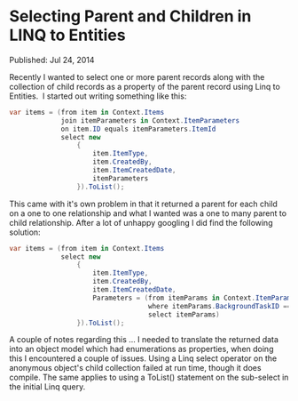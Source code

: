# Selecting Parent and Children in LINQ to Entities

Published: Jul 24, 2014

Recently I wanted to select one or more parent records along with the collection of child records as a property of the parent record using Linq to Entities.  I started out writing something like this:

```C#
var items = (from item in Context.Items
             join itemParameters in Context.ItemParameters 
             on item.ID equals itemParameters.ItemId
             select new
                 {
                     item.ItemType,
                     item.CreatedBy,
                     item.ItemCreatedDate,
                     itemParameters
                 }).ToList();
```

This came with it's own problem in that it returned a parent for each child on a one to one relationship and what I wanted was a one to many parent to child relationship. After a lot of unhappy googling I did find the following solution:

```C#
var items = (from item in Context.Items
             select new
                 {
                     item.ItemType,
                     item.CreatedBy,
                     item.ItemCreatedDate,
                     Parameters = (from itemParams in Context.ItemParameters
                                   where itemParams.BackgroundTaskID == item.ID
                                   select itemParams)
                 }).ToList();
```

A couple of notes regarding this ... I needed to translate the returned data into an object model which had enumerations as properties, when doing this I encountered a couple of issues. Using a Linq select operator on the anonymous object's child collection failed at run time, though it does compile. The same applies to using a ToList() statement on the sub-select in the initial Linq query.